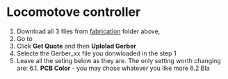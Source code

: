 # Locomotove controller

1. Download all 3 files from [fabrication](https://github.com/vova-tymosh/RCC-Nodes/tree/main/Loco/fabrication) folder above, 
2. Go to <link>
3. Click **Get Quote** and then **Uplolad Gerber**
5. Selecte the Gerber_xx file you donwloaded in the step 1
6. Leave all the seting below as they are. The only setting worth changing are:
  6.1. **PCB Color** - you may chose whatever you like more
  6.2 Bla 
